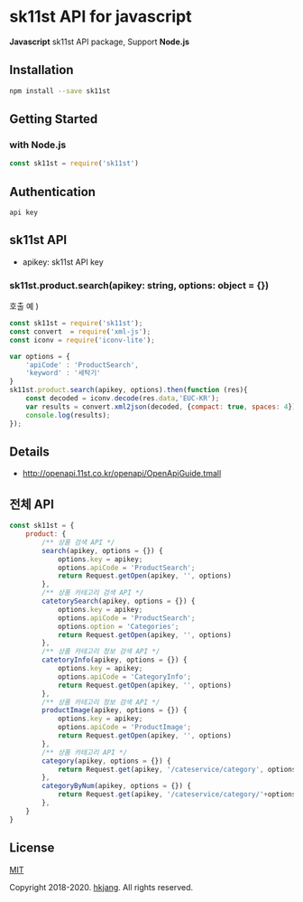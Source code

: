 # sk11st API for javascript

**Javascript** sk11st API package, Support **Node.js**

## Installation

```bash
npm install --save sk11st
```

## Getting Started

### with Node.js

```javascript
const sk11st = require('sk11st')

```

## Authentication

```
api key
```

## sk11st API

* apikey: sk11st API key

### sk11st.product.search(apikey: string, options: object = {})

 호출 예 ) 

```javascript
const sk11st = require('sk11st');
const convert  = require('xml-js');
const iconv = require('iconv-lite');

var options = {
    'apiCode' : 'ProductSearch',
    'keyword' : '세탁기'
}
sk11st.product.search(apikey, options).then(function (res){
    const decoded = iconv.decode(res.data,'EUC-KR');
    var results = convert.xml2json(decoded, {compact: true, spaces: 4});
    console.log(results);
});

```

## Details 
- http://openapi.11st.co.kr/openapi/OpenApiGuide.tmall

## 전체 API 

```javascript
const sk11st = {
    product: {
        /** 상품 검색 API */
        search(apikey, options = {}) {
            options.key = apikey;
            options.apiCode = 'ProductSearch';
            return Request.getOpen(apikey, '', options)
        },
        /** 상품 카테고리 검색 API */
        catetorySearch(apikey, options = {}) {
            options.key = apikey;
            options.apiCode = 'ProductSearch';
            options.option = 'Categories';
            return Request.getOpen(apikey, '', options)
        },
        /** 상품 카테고리 정보 검색 API */
        catetoryInfo(apikey, options = {}) {
            options.key = apikey;
            options.apiCode = 'CategoryInfo';
            return Request.getOpen(apikey, '', options)
        },
        /** 상품 카테고리 정보 검색 API */
        productImage(apikey, options = {}) {
            options.key = apikey;
            options.apiCode = 'ProductImage';
            return Request.getOpen(apikey, '', options)
        },
        /** 상품 카테고리 API */
        category(apikey, options = {}) {
            return Request.get(apikey, '/cateservice/category', options)
        },
        categoryByNum(apikey, options = {}) {
            return Request.get(apikey, '/cateservice/category/'+options.ctgrNm, options)
        },
    }
}
```


## License

[MIT](https://github.com/hkjang/sk11st/blob/master/LICENSE)

Copyright 2018-2020. [hkjang](https://github.com/hkjang). All rights reserved.
